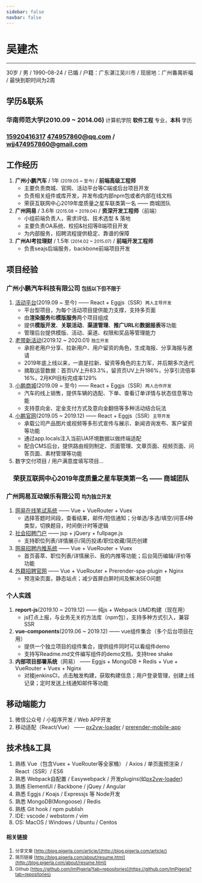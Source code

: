 ```yaml
---
sidebar: false
navbar: false
---
```



# 吴建杰

---

30岁 / 男 / 1990-08-24 / 已婚 / 户籍：广东湛江吴川市 / 现居地：广州番禺祈福 / 最快到职时间为2周

## 学历&联系

### <icon class="text-color-third mr-10" name=xuexiaoqingkuang />华南师范大学(2010.09 ~ 2014.06) <small class="pull-right" style="font-weight: normal; margin-top: 5px;">计算机学院 **软件工程** 专业，**本科** 学历</small>

### <icon class="text-color-third mr-10" name=phone /><a class="mr-30" href=tel:15920416317>15920416317</a> <icon class="text-color-third mr-10" name=mail /><a href=mailto:474957860@qq.com>474957860@qq.com</a> / <a href=mailto:wjj474957860@gmail.com>wjj474957860@gmail.com</a>

## 工作经历

1. **广州小鹏汽车** / 1年 <small>(2019.05 ~ 至今)</small> / **前端高级工程师**
    - 主要负责商城、官网、活动平台等C端或后台项目开发
    - 负责相关组件或库开发，并发布成内部npm包或者内部在线文档
    - 荣获互联网中心2019年度质量之星车联类第一名 —— 商城团队
1. **广州网易** / 3.6年 <small>(2015.08 ~ 2019.04)</small> / **资深开发工程师**（前端）
    - 小组前端负责人，需求评估、技术选型 & 落地
    - 主要负责OA系统、校招&社招等B端项目开发
    - 为内部服务，招聘流程提供稳定、靠谱的保障
1. **广州AI考拉理财** / 1.5年 <small>(2014.02 ~ 2015.07)</small> / **前端开发工程师**
    - 负责seajs后端服务，backbone前端项目开发

## 项目经验

### 广州小鹏汽车科技有限公司 <small style="font-size:.8em;margin-top:5px" class="pull-right text-color-third">包括以下但不限于</small>

1. [活动平台](https://event.xiaopeng.com/)(2019.09 ~ 至今) —— React + Eggjs（SSR）<small style="margin-top:5px" class="pull-right">两人主导开发</small>
    - 平台型项目，为每个活动项目提供能力支撑，支持多页面
    - 由**渲染服务**和**模版服务**两个项目组成
    - 提供**模版开发**、**关联活动**、**渠道管理**、**推广URL**和**数据报表**等功能
    - 管理后台提供模版、活动、渠道、权限和奖品等管理能力
1. [老带新活动](https://events.xiaopeng.com/asdqwe.html?pr=activity&ch=00022)(2019.12 ~ 2020.01) <small style="margin-top:5px" class="pull-right">独立开发</small>
    - 承担老用户分享、拉新用户、用户留资的角色，生成海报、分享海报与邀请
    - 2019年底上线以来，一直是拉新、留资等角色的主力军，并后期多次迭代
    - 摘取运营数据：首页UV上升83.3%，留资页UV上升186%，分享引流倍率16%，2月KPI目标完成率129%
1. [小鹏商城](https://store.xiaopeng.com/)(2019.09 ~ 至今) —— React + Eggjs（SSR）<small style="margin-top:5px" class="pull-right">两人合作开发</small>
    - 汽车的线上销售，提供车辆的选配、下单、查看订单详情与状态信息等功能
    - 支持意向金、定金支付方式及意向金翻倍等多种活动结合玩法
1. [小鹏官网](https://www.xiaopeng.com/)(2019.05 ~ 2019.12) —— React + Eggjs（SSR）<small style="margin-top:5px" class="pull-right">主导开发</small>
    - 承载公司产品图片或视频等多形式宣传与展示、新闻咨询发布、客户留资等功能
    - 通过app.locals注入当前UA环境数据以做终端适配
    - 配合CMS后台，提供路由规则制定、页面管理、文章页面、视频页面、问答页面、素材管理等功能
1. 数字交付项目 / 用户满意度填写项目...

<h3 style="font-size:1.2em;text-align:center">荣获互联网中心2019年度质量之星车联类第一名 —— 商城团队</h3>
 

### 广州网易互动娱乐有限公司 <small style="font-size:.8em;margin-top:5px" class="pull-right text-color-third">均为独立开发</small>

1. [网易在线笔试系统](http://hr.game.163.com/exam) —— Vue + VueRouter + Vuex
    - 选择答题时间段，查看结果，邮件/短信通知；分单选/多选/填空/问答4种类型，切换题目，时间倒计时等逻辑
1. [社会招聘门户](http://hr.game.163.com) —— jsp + jQuery + fullpage.js
    - 支持职位列表/详情展示/简历投递/职位收藏/简历创建
1. [网易招聘内推系统](http://rms.game.163.com/bole/) —— Vue + VueRouter + Vuex
    - 首页荟萃、职位列表/详情展示、我的内推等功能；后台简历编辑/评价等功能
1. [外籍招聘官网](http://hr.game.163.com/qa/) —— Vue + VueRouter + Prerender-spa-plugin + Nginx
    - 预渲染页面，静态站点；减少首屏白屏时间及解决SEO问题
    
### 个人实践

1. **report-js**(2019.10 ~ 2019.12) —— 纯js + Webpack UMD构建（现在用）
    - js打点上报，与业务无关的方法库（npm包），支持多种方式引入，兼容SSR
1. **vue-components**(2019.06 ~ 2019.12) —— vue组件集合（多个后台项目在用）
    - 提供一个独立项目的组件集合，提供组件同时可以看组件demo
    - 支持写Readme.md文件编写组件的demo文档，支持tree shake
1. **内部项目部署系统**（网易） —— Eggjs + MongoDB + Redis + Vue + VueRouter + Vuex + Nginx
    - 对接jenkinsCI，点击触发构建，获取构建信息；用户登录管理，创建上线记录；定时发送上线通知邮件等功能
    
## 移动端能力

1. 微信公众号 / 小程序开发 / Web APP开发
1. 移动适配（React/Vue） —— [px2vw-loader](https://github.com/ImPigerla/px2vw-loader) / [prerender-mobile-app](https://github.com/ImPigerla/prerender-mobile-app)

## 技术栈&工具

1. 熟练 Vue（包含Vuex + VueRouter等全家桶） / Axios / 单页面预渲染 / React（SSR）/ ES6
1. 熟悉 Webpack自配置 / Easywebpack / 开发plugins(如[px2vw-loader](https://github.com/ImPigerla/px2vw-loader))
1. 熟练 ElementUI / Backbone / jQuey / Angular
1. 熟悉 Eggjs / Koajs / Expressjs 等 Node开发
1. 熟悉 MongoDB(Mongoose) / Redis
1. 熟练 Git hook / npm publish
1. IDE: vscode / webstorm / vim
1. OS: MacOS / Windows / Ubuntu / Centos

#### 相关链接

1. <small>分享文章 [http://blog.pigerla.com/article/](http://blog.pigerla.com/article/)</small>
1. <small>简历链接 [http://blog.pigerla.com/about/resume.html](http://blog.pigerla.com/about/resume.html)</small>
1. <small>Github [https://github.com/ImPigerla?tab=repositories](https://github.com/ImPigerla?tab=repositories)</small>
